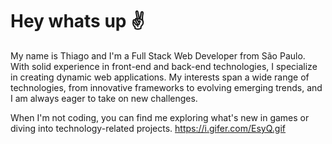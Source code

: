 <h1>Hey whats up ✌️</h1>

My name is Thiago and I'm a Full Stack Web Developer from São Paulo. With solid experience in front-end and back-end technologies, I specialize in creating dynamic web applications. My interests span a wide range of technologies, from innovative frameworks to evolving emerging trends, and I am always eager to take on new challenges.

When I'm not coding, you can find me exploring what's new in games or diving into technology-related projects. https://i.gifer.com/EsyQ.gif
